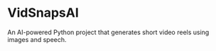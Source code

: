 # VidSnapsAI
An AI-powered Python project that generates short video reels using images and speech.
